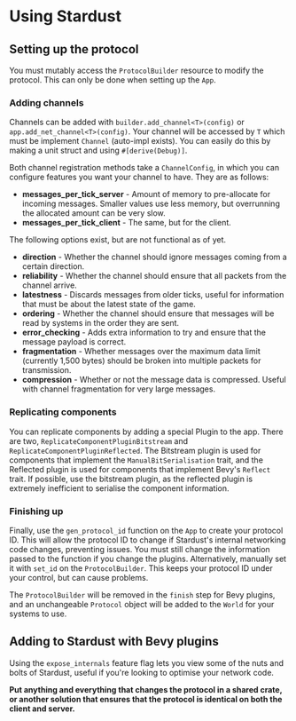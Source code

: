 # Using Stardust

## Setting up the protocol
You must mutably access the `ProtocolBuilder` resource to modify the protocol. This can only be done when setting up the `App`.

### Adding channels
Channels can be added with `builder.add_channel<T>(config)` or `app.add_net_channel<T>(config)`. Your channel will be accessed by `T` which must be implement `Channel` (auto-impl exists). You can easily do this by making a unit struct and using `#[derive(Debug)]`.

Both channel registration methods take a `ChannelConfig`, in which you can configure features you want your channel to have. They are as follows:
- **messages_per_tick_server** - Amount of memory to pre-allocate for incoming messages. Smaller values use less memory, but overrunning the allocated amount can be very slow.
- **messages_per_tick_client** - The same, but for the client.

The following options exist, but are not functional as of yet.
- **direction** - Whether the channel should ignore messages coming from a certain direction.
- **reliability** - Whether the channel should ensure that all packets from the channel arrive.
- **latestness** - Discards messages from older ticks, useful for information that must be about the latest state of the game.
- **ordering** - Whether the channel should ensure that messages will be read by systems in the order they are sent.
- **error_checking** - Adds extra information to try and ensure that the message payload is correct.
- **fragmentation** - Whether messages over the maximum data limit (currently 1,500 bytes) should be broken into multiple packets for transmission.
- **compression** - Whether or not the message data is compressed. Useful with channel fragmentation for very large messages.

### Replicating components
You can replicate components by adding a special Plugin to the app. There are two, `ReplicateComponentPluginBitstream` and `ReplicateComponentPluginReflected`. The Bitstream plugin is used for components that implement the `ManualBitSerialisation` trait, and the Reflected plugin is used for components that implement Bevy's `Reflect` trait. If possible, use the bitstream plugin, as the reflected plugin is extremely inefficient to serialise the component information. 

### Finishing up
Finally, use the `gen_protocol_id` function on the `App` to create your protocol ID. This will allow the protocol ID to change if Stardust's internal networking code changes, preventing issues. You must still change the information passed to the function if you change the plugins.
Alternatively, manually set it with `set_id` on the `ProtocolBuilder`. This keeps your protocol ID under your control, but can cause problems.

The `ProtocolBuilder` will be removed in the `finish` step for Bevy plugins, and an unchangeable `Protocol` object will be added to the `World` for your systems to use.

## Adding to Stardust with Bevy plugins
Using the `expose_internals` feature flag lets you view some of the nuts and bolts of Stardust, useful if you're looking to optimise your network code.

**Put anything and everything that changes the protocol in a shared crate, or another solution that ensures that the protocol is identical on both the client and server.**
